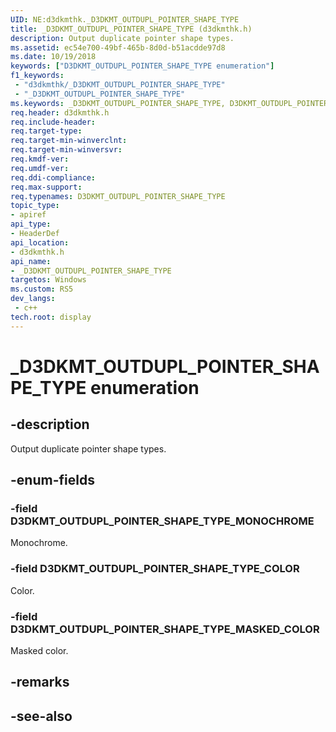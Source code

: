 ```yaml
---
UID: NE:d3dkmthk._D3DKMT_OUTDUPL_POINTER_SHAPE_TYPE
title: _D3DKMT_OUTDUPL_POINTER_SHAPE_TYPE (d3dkmthk.h)
description: Output duplicate pointer shape types.
ms.assetid: ec54e700-49bf-465b-8d0d-b51acdde97d8
ms.date: 10/19/2018
keywords: ["D3DKMT_OUTDUPL_POINTER_SHAPE_TYPE enumeration"]
f1_keywords:
 - "d3dkmthk/_D3DKMT_OUTDUPL_POINTER_SHAPE_TYPE"
 - "_D3DKMT_OUTDUPL_POINTER_SHAPE_TYPE"
ms.keywords: _D3DKMT_OUTDUPL_POINTER_SHAPE_TYPE, D3DKMT_OUTDUPL_POINTER_SHAPE_TYPE, 
req.header: d3dkmthk.h
req.include-header:
req.target-type:
req.target-min-winverclnt:
req.target-min-winversvr:
req.kmdf-ver:
req.umdf-ver:
req.ddi-compliance:
req.max-support:
req.typenames: D3DKMT_OUTDUPL_POINTER_SHAPE_TYPE
topic_type: 
- apiref
api_type: 
- HeaderDef
api_location: 
- d3dkmthk.h
api_name: 
- _D3DKMT_OUTDUPL_POINTER_SHAPE_TYPE
targetos: Windows
ms.custom: RS5
dev_langs:
 - c++
tech.root: display
---
```


# _D3DKMT_OUTDUPL_POINTER_SHAPE_TYPE enumeration

## -description

Output duplicate pointer shape types.

## -enum-fields

### -field D3DKMT_OUTDUPL_POINTER_SHAPE_TYPE_MONOCHROME 

Monochrome.

### -field D3DKMT_OUTDUPL_POINTER_SHAPE_TYPE_COLOR 

Color.

### -field D3DKMT_OUTDUPL_POINTER_SHAPE_TYPE_MASKED_COLOR 

Masked color.

## -remarks

## -see-also
